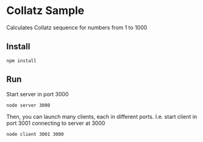 # Collatz Sample

Calculates Collatz sequence for numbers from 1 to 1000

## Install

```
npm install
```

## Run

Start server in port 3000
```
node server 3000
```

Then, you can launch many clients, each in different ports. I.e. start client in port 3001 connecting to server at 3000
```
node client 3001 3000
```


